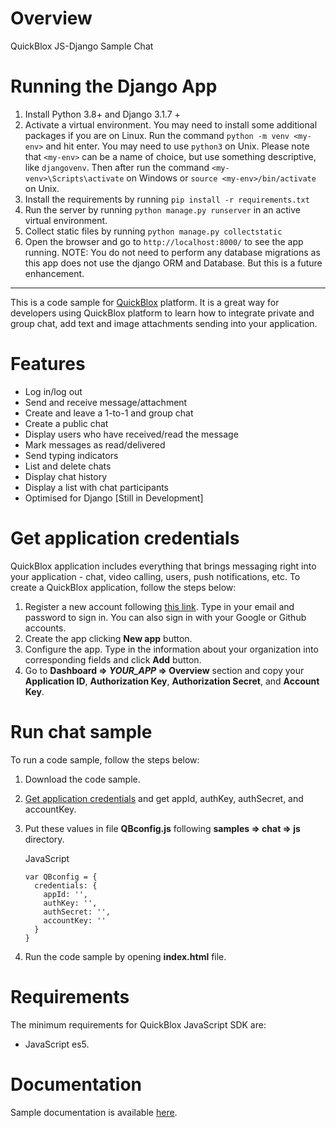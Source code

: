 # Overview
QuickBlox JS-Django Sample Chat

# Running the Django App
1. Install Python 3.8+ and Django 3.1.7 +
2. Activate a virtual environment. You may need to install some additional packages if you are on Linux. 
Run the command `python -m venv <my-env>` and hit enter. You may need to use `python3` on Unix. Please note that `<my-env>` can be a name of choice, but use something descriptive, like `djangovenv`.
Then after run the command `<my-venv>\Scripts\activate` on Windows or `source <my-env>/bin/activate` on Unix.
3. Install the requirements by running `pip install -r requirements.txt`
4. Run the server by running `python manage.py runserver` in an active virtual environment.
5. Collect static files by running `python manage.py collectstatic`
6. Open the browser and go to `http://localhost:8000/` to see the app running.
NOTE: You do not need to perform any database migrations as this app does not use the django ORM and Database. But this is a future enhancement.
-----
This is a code sample for [QuickBlox](http://quickblox.com/) platform. It is a great way for developers using QuickBlox platform to learn how to integrate private and group chat, add text and image attachments sending into your application.

# Features
* Log in/log out
* Send and receive message/attachment
* Create and leave a 1-to-1 and group chat
* Create a public chat
* Display users who have received/read the message
* Mark messages as read/delivered
* Send typing indicators
* List and delete chats
* Display chat history
* Display a list with chat participants
* Optimised for Django [Still in Development]
# Get application credentials
[](#get-application-credentials)

QuickBlox application includes everything that brings messaging right
into your application - chat, video calling, users, push notifications,
etc. To create a QuickBlox application, follow the steps below:

1.  Register a new account following [this
    link](https://admin.quickblox.com/signup). Type in your email and
    password to sign in. You can also sign in with your Google or Github
    accounts.
2.  Create the app clicking **New app** button.
3.  Configure the app. Type in the information about your organization
    into corresponding fields and click **Add** button.
4.  Go to **Dashboard =\> *YOUR\_APP* =\> Overview** section and copy
    your **Application ID**, **Authorization Key**, **Authorization
    Secret**, and **Account Key**.

# Run chat sample

To run a code sample, follow the steps below:

1.  Download the code sample.
2.  [Get application credentials](#get-application-credentials) and get appId, authKey, authSecret, and accountKey.
3.  Put these values in file **QBconfig.js** following **samples =\>
    chat =\> js** directory.

    JavaScript
    
        var QBconfig = {
          credentials: {
            appId: '',
            authKey: '',
            authSecret: '',
            accountKey: ''
          }
        }

4.  Run the code sample by opening **index.html** file.

# Requirements
[](#requirements)

The minimum requirements for QuickBlox JavaScript SDK are:

-   JavaScript es5.

# Documentation

Sample documentation is available [here](https://quickblox.com/developers/Web_XMPP_Chat_Sample#Guide:_Getting_Started_with_Chat_API).
